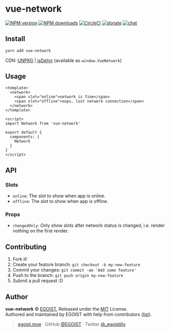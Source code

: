 
# vue-network

[![NPM version](https://img.shields.io/npm/v/vue-network.svg?style=flat)](https://npmjs.com/package/vue-network) [![NPM downloads](https://img.shields.io/npm/dm/vue-network.svg?style=flat)](https://npmjs.com/package/vue-network) [![CircleCI](https://circleci.com/gh/egoist/vue-network/tree/master.svg?style=shield)](https://circleci.com/gh/egoist/vue-network/tree/master)  [![donate](https://img.shields.io/badge/$-donate-ff69b4.svg?maxAge=2592000&style=flat)](https://github.com/egoist/donate) [![chat](https://img.shields.io/badge/chat-on%20discord-7289DA.svg?style=flat)](https://chat.egoist.moe)

## Install

```bash
yarn add vue-network
```

CDN: [UNPKG](https://unpkg.com/vue-network/dist/) | [jsDelivr](https://cdn.jsdelivr.net/npm/vue-network/dist/) (available as `window.VueNetwork`)

## Usage

```vue
<template>
  <network>
    <span slot="online">network is fine</span>
    <span slot="offline">oops, lost network connection</span>
  </network>
</template>

<script>
import Network from 'vue-network'

export default {
  components: {
    Network
  }
}
</script>
```

## API

### Slots

- `online`: The slot to show when app is online.
- `offline`: The slot to show when app is offline.

### Props

- `changedOnly`: Only show slots after network status is changed, i.e. render nothing on the first render.

## Contributing

1. Fork it!
2. Create your feature branch: `git checkout -b my-new-feature`
3. Commit your changes: `git commit -am 'Add some feature'`
4. Push to the branch: `git push origin my-new-feature`
5. Submit a pull request :D


## Author

**vue-network** © [EGOIST](https://github.com/egoist), Released under the [MIT](./LICENSE) License.<br>
Authored and maintained by EGOIST with help from contributors ([list](https://github.com/egoist/vue-network/contributors)).

> [egoist.moe](https://egoist.moe) · GitHub [@EGOIST](https://github.com/egoist) · Twitter [@_egoistlily](https://twitter.com/_egoistlily)
